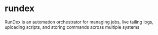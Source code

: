 # rundex
RunDex is an automation orchestrator for managing jobs, live tailing logs, uploading scripts, and storing commands across multiple systems
